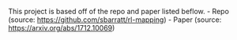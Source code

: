 This project is based off of the repo and paper listed beflow.
    - Repo (source: https://github.com/sbarratt/rl-mapping)
    - Paper (source: https://arxiv.org/abs/1712.10069) 


